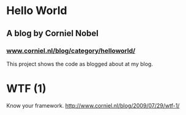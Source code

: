 Hello World
===========

A blog by Corniel Nobel
-----------------------

### www.corniel.nl/blog/category/helloworld/

This project shows the code as blogged about at my blog.

WTF (1)
=======
Know your framework.
http://www.corniel.nl/blog/2009/07/29/wtf-1/